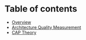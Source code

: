 # Table of contents

* [Overview](README.md)
* [Architecture Quality Measurement](architecture-quality-measurement.md)
* [CAP Theory](cap-theory.md)

